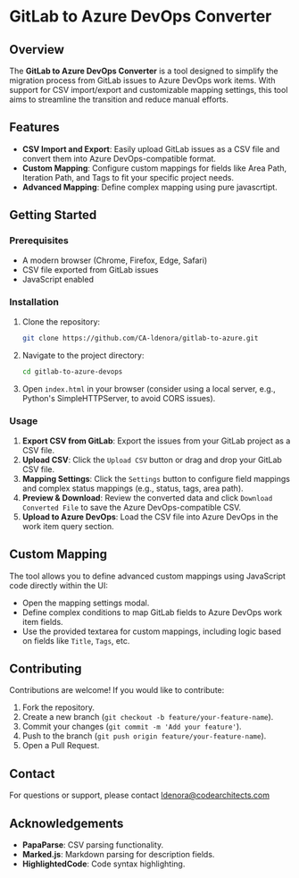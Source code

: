 # GitLab to Azure DevOps Converter

## Overview
The **GitLab to Azure DevOps Converter** is a tool designed to simplify the migration process from GitLab issues to Azure DevOps work items. With support for CSV import/export and customizable mapping settings, this tool aims to streamline the transition and reduce manual efforts.

## Features
- **CSV Import and Export**: Easily upload GitLab issues as a CSV file and convert them into Azure DevOps-compatible format.
- **Custom Mapping**: Configure custom mappings for fields like Area Path, Iteration Path, and Tags to fit your specific project needs.
- **Advanced Mapping**: Define complex mapping using pure javascrtipt.

## Getting Started

### Prerequisites
- A modern browser (Chrome, Firefox, Edge, Safari)
- CSV file exported from GitLab issues
- JavaScript enabled

### Installation
1. Clone the repository:
   ```bash
   git clone https://github.com/CA-ldenora/gitlab-to-azure.git
   ```
2. Navigate to the project directory:
   ```bash
   cd gitlab-to-azure-devops
   ```
3. Open `index.html` in your browser (consider using a local server, e.g., Python's SimpleHTTPServer, to avoid CORS issues).

### Usage
1. **Export CSV from GitLab**: Export the issues from your GitLab project as a CSV file.
2. **Upload CSV**: Click the `Upload CSV` button or drag and drop your GitLab CSV file.
3. **Mapping Settings**: Click the `Settings` button to configure field mappings and complex status mappings (e.g., status, tags, area path).
4. **Preview & Download**: Review the converted data and click `Download Converted File` to save the Azure DevOps-compatible CSV.
5. **Upload to Azure DevOps**: Load the CSV file into Azure DevOps in the work item query section.

## Custom Mapping
The tool allows you to define advanced custom mappings using JavaScript code directly within the UI:
- Open the mapping settings modal.
- Define complex conditions to map GitLab fields to Azure DevOps work item fields.
- Use the provided textarea for custom mappings, including logic based on fields like `Title`, `Tags`, etc.

## Contributing
Contributions are welcome! If you would like to contribute:
1. Fork the repository.
2. Create a new branch (`git checkout -b feature/your-feature-name`).
3. Commit your changes (`git commit -m 'Add your feature'`).
4. Push to the branch (`git push origin feature/your-feature-name`).
5. Open a Pull Request.

## Contact
For questions or support, please contact [ldenora@codearchitects.com](mailto:ldenora@codearchitects.com)

## Acknowledgements
- **PapaParse**: CSV parsing functionality.
- **Marked.js**: Markdown parsing for description fields.
- **HighlightedCode**: Code syntax highlighting.
